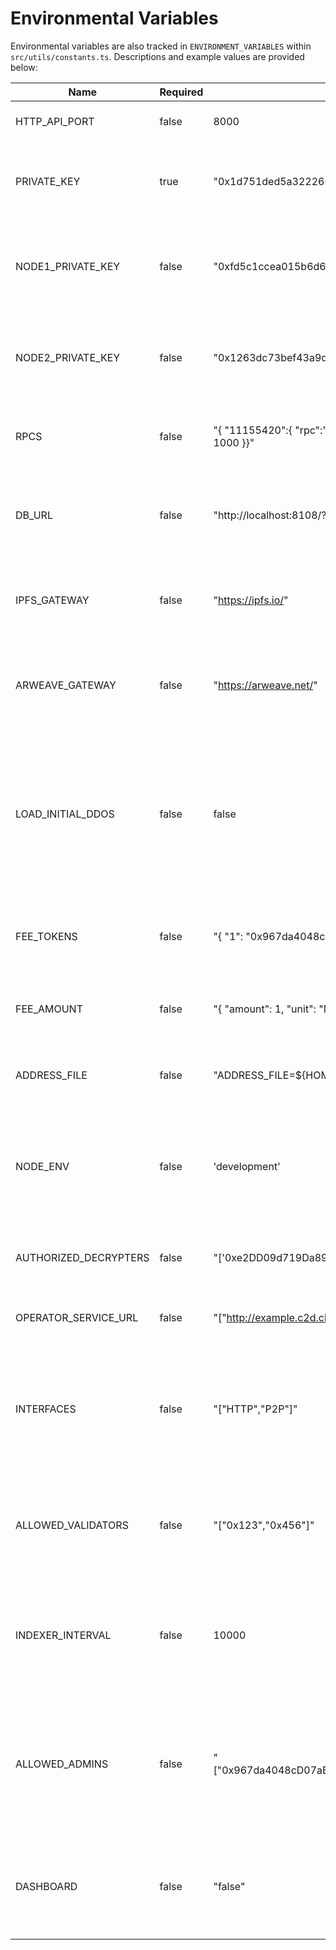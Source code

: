 # Environmental Variables

Environmental variables are also tracked in `ENVIRONMENT_VARIABLES` within `src/utils/constants.ts`. Descriptions and example values are provided below:

| Name                  | Required | Example Value                                                                                                                                | Description                                                                                                                                       |
| --------------------- | -------- | -------------------------------------------------------------------------------------------------------------------------------------------- | ------------------------------------------------------------------------------------------------------------------------------------------------- |
| HTTP_API_PORT         | false    | 8000                                                                                                                                         | Port number for the HTTP API.                                                                                                                     |
| PRIVATE_KEY           | true     | "0x1d751ded5a32226054cd2e71261039b65afb9ee1c746d055dd699b1150a5befc"                                                                         | The private key for the node, required for node operations.                                                                                       |
| NODE1_PRIVATE_KEY     | false    | "0xfd5c1ccea015b6d663618850824154a3b3fb2882c46cefb05b9a93fea8c3d215"                                                                         | Used on test environments, specifically CI, represents the private key for node 1.                                                                |
| NODE2_PRIVATE_KEY     | false    | "0x1263dc73bef43a9da06149c7e598f52025bf4027f1d6c13896b71e81bb9233fb"                                                                         | Used on test environments, specifically CI, represents the private key for node 2.                                                                |
| RPCS                  | false    | "{ \"11155420\":{ \"rpc\":\"https://sepolia.optimism.io\", \"chainId\": 11155420, \"network\": \"optimism-sepolia\", \"chunkSize\": 1000 }}" | JSON object defining RPC endpoints for various networks.                                                                                          |
| DB_URL                | false    | "http://localhost:8108/?apiKey=xyz"                                                                                                          | URL for connecting to the database. Required for running a database with the node.                                                                |
| IPFS_GATEWAY          | false    | "https://ipfs.io/"                                                                                                                           | The gateway URL for IPFS, used for downloading files from IPFS.                                                                                   |
| ARWEAVE_GATEWAY       | false    | "https://arweave.net/"                                                                                                                       | The gateway URL for Arweave, used for downloading files from Arweave.                                                                             |
| LOAD_INITIAL_DDOS     | false    | false                                                                                                                                        | If set, the node will load initial DDOs from JSON files at startup. This is useful for testing or bootstrapping the network with predefined data. |
| FEE_TOKENS            | false    | "{ \"1\": \"0x967da4048cD07aB37855c090aAF366e4ce1b9F48\", ...}"                                                                              | Mapping of chain IDs to token addresses for setting fees in the network.                                                                          |
| FEE_AMOUNT            | false    | "{ \"amount\": 1, \"unit\": \"MB\" }"                                                                                                        | Specifies the fee amount and unit (e.g., MB for megabytes).                                                                                       |
| ADDRESS_FILE          | false    | "ADDRESS_FILE=${HOME}/.ocean/ocean-contracts/artifacts/address.json"                                                                         | File location where Ocean contract addresses are saved.                                                                                           |
| NODE_ENV              | false    | 'development'                                                                                                                                | Typically used to specify the environment (e.g., development, production) the node is running in.                                                 |
| AUTHORIZED_DECRYPTERS | false    | "['0xe2DD09d719Da89e5a3D0F2549c7E24566e947260']                                                                                              | A JSON array of addresses that are authorized to decrypt data.                                                                                    |
| OPERATOR_SERVICE_URL  | false    | "[\"http://example.c2d.cluster1.com\",\"http://example.cd2.cluster2.com\"]"                                                                  | Configures C2D cluster URLs for the node.                                                                                                         |
| INTERFACES            | false    | "[\"HTTP\",\"P2P\"]"                                                                                                                         | Network interfaces the node supports, e.g., HTTP and P2P. By default, if not specified, both are supported.                                       |
| ALLOWED_VALIDATORS    | false    | "[\"0x123\",\"0x456\"]"                                                                                                                      | Array of addresses for allowed validators to verify asset signatures before indexing.                                                             |
| INDEXER_INTERVAL      | false    | 10000                                                                                                                                        | Sets the interval in milliseconds for the indexer to crawl. The default is 30 seconds if not set.                                                 |
| ALLOWED_ADMINS        | false    | "[\"0x967da4048cD07aB37855c090aAF366e4ce1b9F48\",\"0x388C818CA8B9251b393131C08a736A67ccB19297\"]"                                            | Sets the public address of accounts which have access to admin endpoints e.g. shutting down the node.                                             |
| DASHBOARD             | false    | "false"                                                                                                                                      | If `false` the dashboard will not run. If not set or `true` the dashboard will start with the node.                                               |
